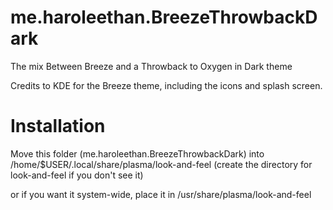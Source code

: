 # me.haroleethan.BreezeThrowbackDark
The mix Between Breeze and a Throwback to Oxygen in Dark theme

Credits to KDE for the Breeze theme, including the icons and splash screen.

# Installation
Move this folder (me.haroleethan.BreezeThrowbackDark) into /home/$USER/.local/share/plasma/look-and-feel (create the directory for look-and-feel if you don't see it)

or if you want it system-wide, place it in /usr/share/plasma/look-and-feel
